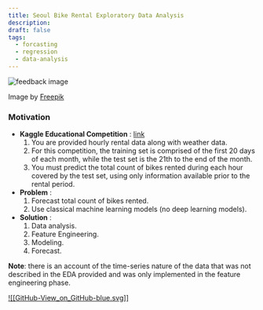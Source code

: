 ```yaml
---
title: Seoul Bike Rental Exploratory Data Analysis
description: 
draft: false
tags:
  - forcasting
  - regression
  - data-analysis
---
```

![feedback image](https://img.freepik.com/free-photo/city-bicycles-with-metal-basket-rent-stand-row-cobbled-street_23-2148139839.jpg?w=1380&t=st=1707395637~exp=1707396237~hmac=7639f6815411010299abd62b8a94586b24f80e84448986c554ba4c1cac95a628)

Image by <a href="https://www.freepik.com/free-photo/city-bicycles-with-metal-basket-rent-stand-row-cobbled-street_4591240.htm#query=bike%20rental&position=17&from_view=search&track=ais&uuid=00651882-b406-4844-9d54-94bf6c3eb53f">Freepik</a>

### Motivation
- **Kaggle Educational Competition** : [link](https://www.kaggle.com/competitions/seoul-bike-rental-ai-pro-iti/overview)
    1. You are provided hourly rental data along with weather data. 
    2. For this competition, the training set is comprised of the first 20 days of each month, while the test set is the 21th to the end of the month. 
    3. You must predict the total count of bikes rented during each hour covered by the test set, using only information available prior to the rental period.
- **Problem** :
    1. Forecast total count of bikes rented.
    2. Use classical machine learning models (no deep learning models).
- **Solution** :
    1. Data analysis.
    2. Feature Engineering.
    3. Modeling.
    4. Forecast.


**Note**: there is an account of the time-series nature of the data that was not described in the EDA provided and was only implemented in the feature engineering phase.

[![[GitHub-View_on_GitHub-blue.svg]]](https://github.com/aboudaladdin/Data-Analysis/blob/main/SeolBikeRentalEDA.ipynb)

